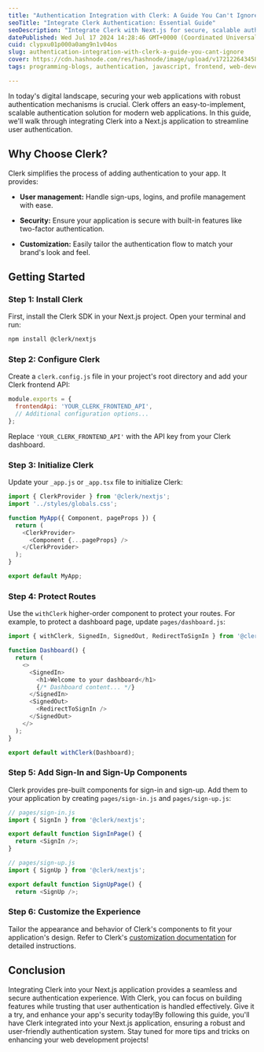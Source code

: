 ```yaml
---
title: "Authentication Integration with Clerk: A Guide You Can't Ignore"
seoTitle: "Integrate Clerk Authentication: Essential Guide"
seoDescription: "Integrate Clerk with Next.js for secure, scalable authentication and customizable components, enhancing app security effortlessly"
datePublished: Wed Jul 17 2024 14:28:46 GMT+0000 (Coordinated Universal Time)
cuid: clypxu01p000a0amg9n1v04os
slug: authentication-integration-with-clerk-a-guide-you-cant-ignore
cover: https://cdn.hashnode.com/res/hashnode/image/upload/v1721226434589/f6684698-4e49-4a28-bd5b-58ace9926037.png
tags: programming-blogs, authentication, javascript, frontend, web-development, backend, webdev, reactjs, javascript-framework, frontend-development, nextjs, web3, programming-tips, nextauthjs

---
```


In today's digital landscape, securing your web applications with robust authentication mechanisms is crucial. Clerk offers an easy-to-implement, scalable authentication solution for modern web applications. In this guide, we'll walk through integrating Clerk into a Next.js application to streamline user authentication.

## Why Choose Clerk?

Clerk simplifies the process of adding authentication to your app. It provides:

* **User management:** Handle sign-ups, logins, and profile management with ease.
    
* **Security:** Ensure your application is secure with built-in features like two-factor authentication.
    
* **Customization:** Easily tailor the authentication flow to match your brand's look and feel.
    

## Getting Started

### Step 1: Install Clerk

First, install the Clerk SDK in your Next.js project. Open your terminal and run:

```bash
npm install @clerk/nextjs
```

### Step 2: Configure Clerk

Create a `clerk.config.js` file in your project's root directory and add your Clerk frontend API:

```javascript
module.exports = {
  frontendApi: 'YOUR_CLERK_FRONTEND_API',
  // Additional configuration options...
};
```

Replace `'YOUR_CLERK_FRONTEND_API'` with the API key from your Clerk dashboard.

### Step 3: Initialize Clerk

Update your `_app.js` or `_app.tsx` file to initialize Clerk:

```javascript
import { ClerkProvider } from '@clerk/nextjs';
import '../styles/globals.css';

function MyApp({ Component, pageProps }) {
  return (
    <ClerkProvider>
      <Component {...pageProps} />
    </ClerkProvider>
  );
}

export default MyApp;
```

### Step 4: Protect Routes

Use the `withClerk` higher-order component to protect your routes. For example, to protect a dashboard page, update `pages/dashboard.js`:

```javascript
import { withClerk, SignedIn, SignedOut, RedirectToSignIn } from '@clerk/nextjs';

function Dashboard() {
  return (
    <>
      <SignedIn>
        <h1>Welcome to your dashboard</h1>
        {/* Dashboard content... */}
      </SignedIn>
      <SignedOut>
        <RedirectToSignIn />
      </SignedOut>
    </>
  );
}

export default withClerk(Dashboard);
```

### Step 5: Add Sign-In and Sign-Up Components

Clerk provides pre-built components for sign-in and sign-up. Add them to your application by creating `pages/sign-in.js` and `pages/sign-up.js`:

```javascript
// pages/sign-in.js
import { SignIn } from '@clerk/nextjs';

export default function SignInPage() {
  return <SignIn />;
}

// pages/sign-up.js
import { SignUp } from '@clerk/nextjs';

export default function SignUpPage() {
  return <SignUp />;
```

### Step 6: Customize the Experience

Tailor the appearance and behavior of Clerk's components to fit your application's design. Refer to Clerk's [customization documentation](https://clerk.dev/docs/customization) for detailed instructions.

## Conclusion

Integrating Clerk into your Next.js application provides a seamless and secure authentication experience. With Clerk, you can focus on building features while trusting that user authentication is handled effectively. Give it a try, and enhance your app's security today!By following this guide, you'll have Clerk integrated into your Next.js application, ensuring a robust and user-friendly authentication system. Stay tuned for more tips and tricks on enhancing your web development projects!